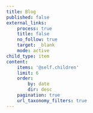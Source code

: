 ```yaml
---
title: Blog
published: false
external_links:
    process: true
    title: false
    no_follow: true
    target: _blank
    mode: active
child_type: item
content:
    items: '@self.children'
    limit: 6
    order:
        by: date
        dir: desc
    pagination: true
    url_taxonomy_filters: true
---
```


